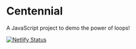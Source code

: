 # Centennial
A JavaScript project to demo the power of loops!




[![Netlify Status](https://api.netlify.com/api/v1/badges/fd874992-3127-405e-a21a-ceeaf193b197/deploy-status)](https://app.netlify.com/sites/jmj-battleship/deploys)
